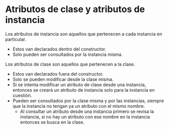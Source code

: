 Atributos de clase y atributos de instancia
================================================

Los atributos de instancia son aquellos que pertenecen a cada instancia en particular.
* Estos van declarados dentro del constructor.
* Solo pueden ser consultados por la instancia misma.

Los atributos de clase son aquellos que pertenecen a la clase.
* Estos van declarados fuera del constructor.
* Solo se pueden modificar desde la clase misma.
* Si se intenta modificar un atributo de clase desde una instancia, entonces se creará un atributo de instancia solo para la instancia en cuestión.
* Pueden ser consultados por la clase misma y por las instancias, siempre que la instancia no tengan ya un atributo con el mismo nombre.
    * Al consultar un atributo desde una instancia primero se revisa la instancia, si no hay un atributo con ese nombre en la instancia entonces se busca en la clase.

